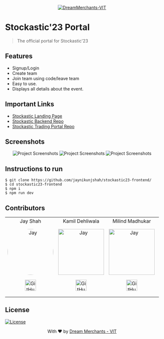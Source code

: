 <p align="center"><a href="https://dreammerchantsvit.com/" target="_blank"><img src="https://i.ibb.co/jTfpkjG/stockastic-logo.png" title="Dreammerchants-VIT" alt="DreamMerchants-VIT"></a>
</p>

# Stockastic'23 Portal

> <Subtitle>
> The official portal for Stockastic'23
<!-- 
---
[![DOCS](https://img.shields.io/badge/Documentation-see%20docs-green?style=flat-square&logo=appveyor)](INSERT_LINK_FOR_DOCS_HERE) 
  [![UI ](https://img.shields.io/badge/User%20Interface-Link%20to%20UI-orange?style=flat-square&logo=appveyor)](INSERT_UI_LINK_HERE) -->

## Features
- Signup/Login
- Create team
- Join team using code/leave team
- Easy to use.
- Displays all details about the event.
	
## Important Links
- [Stockastic Landing Page](https://stockastic.dreammerchantsvit.com/)
- [Stockastic Backend Repo](https://github.com/jaynikunjshah/stockastic23-backend/)
- [Stockastic  Trading Portal Repo](https://stockastic-trading-portal-eight.vercel.app/)

## Screenshots
<p align="center">
<img src="https://i.ibb.co/fMWNZFF/2023-07-16.png" alt="Project Screenshots" >

<img src="https://i.ibb.co/7zRxNp9/2023-07-16-1.png" alt="Project Screenshots" >

<img src="https://i.ibb.co/dm67XbD/2023-07-16-2.png" alt="Project Screenshots">


</p>

## Instructions to run
```
$ git clone https://github.com/jaynikunjshah/stockastic23-frontend/
$ cd stockastic23-frontend
$ npm i
$ npm run dev
```

## Contributors
<table>
<tr align="center">

<td>Jay Shah
	<p align="center">
		<img src = "https://avatars.githubusercontent.com/jaynikunjshah" width="150" height="150" alt="Jay" style="border-radius: 50%">
	</p>
	<p align="center">
		<a href = "https://github.com/jaynikunjshah"><img src = "http://www.iconninja.com/files/241/825/211/round-collaboration-social-github-code-circle-network-icon.svg" width="36" height = "36" alt="GitHub"/></a>
	</p>
</td>

<td>Kamil Dehliwala
	<p align="center">
		<img src = "https://avatars.githubusercontent.com/kamil26300" width="150" height="150" alt="Jay">
	</p>
	<p align="center">
		<a href = "https://github.com/kamil26300"><img src = "http://www.iconninja.com/files/241/825/211/round-collaboration-social-github-code-circle-network-icon.svg" width="36" height = "36" alt="GitHub"/></a>
	</p>
</td>

<td>Milind Madhukar
	<p align="center">
		<img src = "https://avatars.githubusercontent.com/milindmadhukar" width="150" height="150" alt="Jay">
	</p>
	<p align="center">
		<a href = "https://github.com/milindmadhukar"><img src = "http://www.iconninja.com/files/241/825/211/round-collaboration-social-github-code-circle-network-icon.svg" width="36" height = "36" alt="GitHub"/></a>
	</p>
</td>

<td>Shashank
	<p align="center">
		<img src = "https://avatars.githubusercontent.com/shashank651156" width="150" height="150" alt="Jay">
	</p>
	<p align="center">
		<a href = "https://github.com/shashank651156"><img src = "http://www.iconninja.com/files/241/825/211/round-collaboration-social-github-code-circle-network-icon.svg" width="36" height = "36" alt="GitHub"/></a>
	</p>
</td>

<td>Shantanu Khosla
	<p align="center">
		<img src = "https://avatars.githubusercontent.com/shantanu1805" width="150" height="150" alt="Jay">
	</p>
	<p align="center">
		<a href = "https://github.com/shantanu1805"><img src = "http://www.iconninja.com/files/241/825/211/round-collaboration-social-github-code-circle-network-icon.svg" width="36" height = "36" alt="GitHub"/></a>
	</p>
</td>

</tr>
</table>

## License
[![License](http://img.shields.io/:license-mit-blue.svg?style=flat-square)](http://badges.mit-license.org)

<p align="center">
	With ❤️ by <a href="https://dreammerchantsvit.com/ target="_blank">Dream Merchants - VIT</a>
</p>
